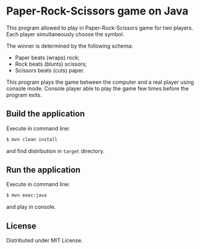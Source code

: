 # Paper-Rock-Scissors game on Java

This program allowed to play in Paper-Rock-Scissors game for two players. Each player simultaneously choose the symbol.

The winner is determined by the following schema:

-   Paper beats (wraps) rock;
-   Rock beats (blunts) scissors;
-   Scissors beats (cuts) paper.

This program plays the game between the computer and a real player using console mode. Console player able to play the
game few times before the program exits.

## Build the application

Execute in command line:

```sh
$ mvn clean install
```

and find distribution in `target` directory.

## Run the application

Execute in command line:

```sh
$ mvn exec:java
```

and play in console.

## License

Distributed under MIT License.

